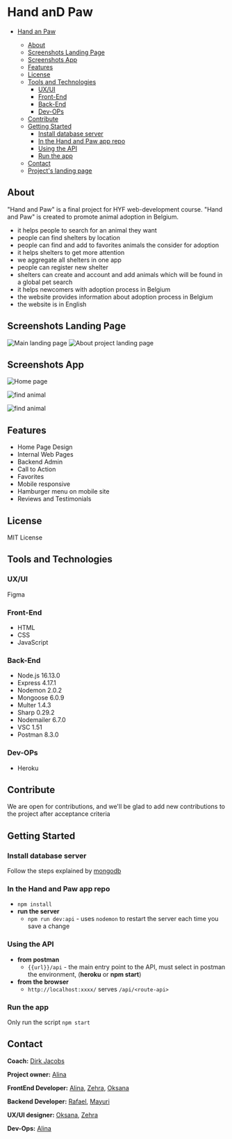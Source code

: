 # Hand anD Paw

- [Hand an Paw](#hand-an-paw)

  - [About](#about)
  - [Screenshots Landing Page](#screenshots-landing-page)
  - [Screenshots App](#screenshots-app)
  - [Features](#features)
  - [License](#license)
  - [Tools and Technologies](#tools-and-technologies)
    - [UX/UI](#uxui)
    - [Front-End](#front-end)
    - [Back-End](#back-end)
    - [Dev-OPs](#dev-ops)
  - [Contribute](#contribute)
  - [Getting Started](#getting-started)
    - [Install database server](#install-database-server)
    - [In the Hand and Paw app repo](#in-the-hand-and-paw-app-repo)
    - [Using the API](#using-the-api)
    - [Run the app](#run-the-app)
  - [Contact](#contact)
  - [Project's landing page](https://handandpaw.herokuapp.com/landing-page/)

## About

"Hand and Paw" is a final project for HYF web-development course.
"Hand and Paw" is created to promote animal adoption in Belgium.

- it helps people to search for an animal they want
- people can find shelters by location
- people can find and add to favorites animals the consider for adoption
- it helps shelters to get more attention
- we aggregate all shelters in one app
- people can register new shelter
- shelters can create and account and add animals which will be found in a global pet search
- it helps newcomers with adoption process in Belgium
- the website provides information about adoption process in Belgium
- the website is in English

## Screenshots Landing Page

![Main landing page](./client/assets/images/project-screenshots/main-landing-page.png)
![About project landing page](./client/assets/images/project-screenshots/about-project-landing-page.png)

## Screenshots App

![Home page](./client/assets/images/project-screenshots/home-page.png)

![find animal](./client/assets/images/project-screenshots/find-animal.png)

![find animal](./client/assets/images/project-screenshots/animal-profile.png)

## Features

- Home Page Design
- Internal Web Pages
- Backend Admin
- Call to Action
- Favorites
- Mobile responsive
- Hamburger menu on mobile site
- Reviews and Testimonials

## License

MIT License

## Tools and Technologies

### UX/UI

Figma

### Front-End

- HTML
- CSS
- JavaScript

### Back-End

- Node.js 16.13.0
- Express 4.17.1
- Nodemon 2.0.2
- Mongoose 6.0.9
- Multer 1.4.3
- Sharp 0.29.2
- Nodemailer 6.7.0
- VSC 1.51
- Postman 8.3.0

### Dev-OPs

- Heroku

## Contribute

We are open for contributions, and we'll be glad to add new contributions to the project after acceptance criteria

## Getting Started

### Install database server

Follow the steps explained by [mongodb](https://docs.mongodb.com/manual/administration/install-community/)

### In the Hand and Paw app repo

- `npm install`
- **run the server**
  - `npm run dev:api` - uses `nodemon` to restart the server each time you save a change

### Using the API

- **from postman**
  - `{{url}}/api` - the main entry point to the API, must select in postman the environment, (**heroku** or **npm start**)
- **from the browser**
  - `http://localhost:xxxx/` serves `/api/<route-api>`

### Run the app

Only run the script `npm start`

## Contact

**Coach:** [Dirk Jacobs](https://github.com/dirk-jacobs)

**Project owner:** [Alina](https://github.com/alinamarasca)

**FrontEnd Developer:** [Alina](https://github.com/alinamarasca), [Zehra](https://github.com/zehrayelkenci), [Oksana](https://github.com/OksanaShulha)

**Backend Developer:** [Rafael](https://github.com/rago89), [Mayuri](https://github.com/mayuri2510)

**UX/UI designer:** [Oksana](https://github.com/OksanaShulha), [Zehra](https://github.com/zehrayelkenci)

**Dev-Ops:** [Alina](https://github.com/alinamarasca)
